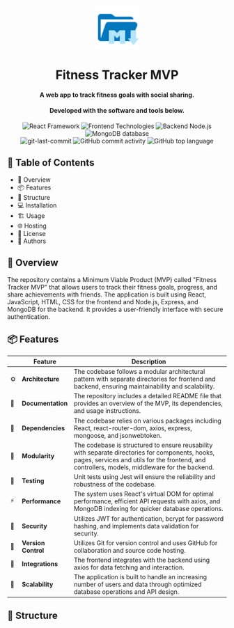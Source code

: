 <div class="hero-icon" align="center">
  <img src="https://raw.githubusercontent.com/PKief/vscode-material-icon-theme/ec559a9f6bfd399b82bb44393651661b08aaf7ba/icons/folder-markdown-open.svg" width="100" />
</div>
<h1 align="center">
  Fitness Tracker MVP
</h1>
<h4 align="center">A web app to track fitness goals with social sharing.</h4>
<h4 align="center">Developed with the software and tools below.</h4>
<div class="badges" align="center">
  <img src="https://img.shields.io/badge/Framework-React-blue" alt="React Framework">
  <img src="https://img.shields.io/badge/Frontend-JavaScript,_HTML,_CSS-red" alt="Frontend Technologies">
  <img src="https://img.shields.io/badge/Backend-Node.js-blue" alt="Backend Node.js">
  <img src="https://img.shields.io/badge/Database-MongoDB-green" alt="MongoDB database">
</div>
<div class="badges" align="center">
  <img src="https://img.shields.io/github/last-commit/coslynx/Fitness-Tracker-MVP?style=flat-square&color=5D6D7E" alt="git-last-commit" />
  <img src="https://img.shields.io/github/commit-activity/m/coslynx/Fitness-Tracker-MVP?style=flat-square&color=5D6D7E" alt="GitHub commit activity" />
  <img src="https://img.shields.io/github/languages/top/coslynx/Fitness-Tracker-MVP?style=flat-square&color=5D6D7E" alt="GitHub top language" />
</div>

## 📑 Table of Contents
- 📍 Overview
- 📦 Features
- 📂 Structure
- 💻 Installation
- 🏗️ Usage
- 🌐 Hosting
- 📄 License
- 👏 Authors

## 📍 Overview
The repository contains a Minimum Viable Product (MVP) called "Fitness Tracker MVP" that allows users to track their fitness goals, progress, and share achievements with friends. The application is built using React, JavaScript, HTML, CSS for the frontend and Node.js, Express, and MongoDB for the backend. It provides a user-friendly interface with secure authentication.

## 📦 Features
|    | Feature            | Description                                                                                                        |
|----|--------------------|--------------------------------------------------------------------------------------------------------------------|
| ⚙️ | **Architecture**   | The codebase follows a modular architectural pattern with separate directories for frontend and backend, ensuring maintainability and scalability.             |
| 📄 | **Documentation**  | The repository includes a detailed README file that provides an overview of the MVP, its dependencies, and usage instructions.|
| 🔗 | **Dependencies**   | The codebase relies on various packages including React, react-router-dom, axios, express, mongoose, and jsonwebtoken.       |
| 🧩 | **Modularity**     | The codebase is structured to ensure reusability with separate directories for components, hooks, pages, services and utils for the frontend, and controllers, models, middleware for the backend.|
| 🧪 | **Testing**        | Unit tests using Jest will ensure the reliability and robustness of the codebase.       |
| ⚡️  | **Performance**    | The system uses React's virtual DOM for optimal performance, efficient API requests with axios, and MongoDB indexing for quicker database operations.|
| 🔐 | **Security**       | Utilizes JWT for authentication, bcrypt for password hashing, and implements data validation for security.     |
| 🔀 | **Version Control**| Utilizes Git for version control and uses GitHub for collaboration and source code hosting.     |
| 🔌 | **Integrations**   | The frontend integrates with the backend using axios for data fetching and interaction.       |
| 📶 | **Scalability**    | The application is built to handle an increasing number of users and data through optimized database operations and API design.           |

## 📂 Structure